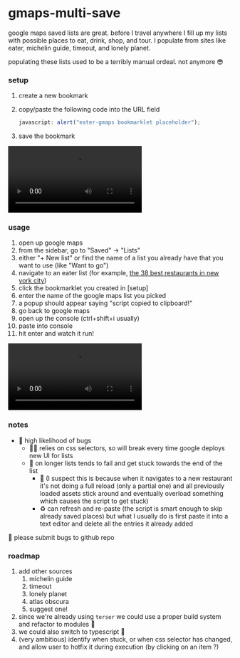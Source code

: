 # gmaps-multi-save

google maps saved lists are great. before I travel anywhere I fill up my lists with possible places to eat, drink, shop, and tour. I populate from sites like eater, michelin guide, timeout, and lonely planet.

populating these lists used to be a terribly manual ordeal. not anymore 😎

### setup

1. create a new bookmark
1. copy/paste the following code into the URL field

   ```javascript
   javascript: alert("eater-gmaps bookmarklet placeholder");
   ```

1. save the bookmark

![setup video](assets/setup.mp4)

### usage

1. open up google maps
1. from the sidebar, go to "Saved" -> "Lists"
1. either "+ New list" or find the name of a list you already have that you want to use (like "Want to go")
1. navigate to an eater list (for example, [the 38 best restaurants in new york city](https://ny.eater.com/maps/best-new-york-restaurants-38-map))
1. click the bookmarklet you created in [setup]
1. enter the name of the google maps list you picked
1. a popup should appear saying "script copied to clipboard!"
1. go back to google maps
1. open up the console (ctrl+shift+i usually)
1. paste into console
1. hit enter and watch it run!

![usage video](assets/usage.mp4)

### notes

- 🐞 high likelihood of bugs
  - 🧑‍💻 relies on css selectors, so will break every time google deploys new UI for lists
  - 📜 on longer lists tends to fail and get stuck towards the end of the list
    - 🤔 (I suspect this is because when it navigates to a new restaurant it's not doing a full reload (only a partial one) and all previously loaded assets stick around and eventually overload something which causes the script to get stuck)
    - ♻️ can refresh and re-paste (the script is smart enough to skip already saved places) but what I usually do is first paste it into a text editor and delete all the entries it already added

🙏 please submit bugs to github repo

### roadmap

1. add other sources
   1. michelin guide
   1. timeout
   1. lonely planet
   1. atlas obscura
   1. suggest one!
1. since we're already using `terser` we could use a proper build system and refactor to modules 🤷
1. we could also switch to typescript 🤷
1. (very ambitious) identify when stuck, or when css selector has changed, and allow user to hotfix it during execution (by clicking on an item ?)
